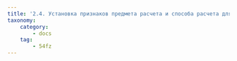 ```yaml
---
title: '2.4. Установка признаков предмета расчета и способа расчета для товаров.'
taxonomy:
    category:
        - docs
    tag:
        - 54fz
---
```



